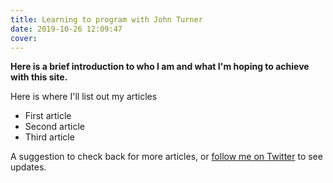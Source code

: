 ```yaml
---
title: Learning to program with John Turner
date: 2019-10-26 12:09:47
cover:
---
```


**Here is a brief introduction to who I am and what I'm hoping to achieve with this site.**

Here is where I'll list out my articles

- First article
- Second article
- Third article

A suggestion to check back for more articles, or [follow me on Twitter](https://twitter.com/JohnTurnerPGH) to see updates.
